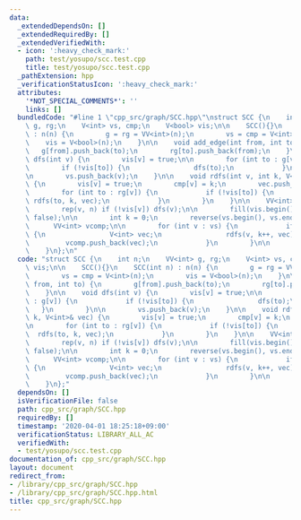 ```yaml
---
data:
  _extendedDependsOn: []
  _extendedRequiredBy: []
  _extendedVerifiedWith:
  - icon: ':heavy_check_mark:'
    path: test/yosupo/scc.test.cpp
    title: test/yosupo/scc.test.cpp
  _pathExtension: hpp
  _verificationStatusIcon: ':heavy_check_mark:'
  attributes:
    '*NOT_SPECIAL_COMMENTS*': ''
    links: []
  bundledCode: "#line 1 \"cpp_src/graph/SCC.hpp\"\nstruct SCC {\n    int n;\n    VV<int>\
    \ g, rg;\n    V<int> vs, cmp;\n    V<bool> vis;\n\n    SCC(){}\n    SCC(int n)\
    \ : n(n) {\n        g = rg = VV<int>(n);\n        vs = cmp = V<int>(n);\n    \
    \    vis = V<bool>(n);\n    }\n\n    void add_edge(int from, int to) {\n     \
    \   g[from].push_back(to);\n        rg[to].push_back(from);\n    }\n\n    void\
    \ dfs(int v) {\n        vis[v] = true;\n\n        for (int to : g[v]) {\n    \
    \        if (!vis[to]) {\n                dfs(to);\n            }\n        }\n\
    \n        vs.push_back(v);\n    }\n\n    void rdfs(int v, int k, V<int>& vec)\
    \ {\n        vis[v] = true;\n        cmp[v] = k;\n        vec.push_back(v);\n\n\
    \        for (int to : rg[v]) {\n            if (!vis[to]) {\n               \
    \ rdfs(to, k, vec);\n            }\n        }\n    }\n\n    VV<int> calc() {\n\
    \        rep(v, n) if (!vis[v]) dfs(v);\n\n        fill(vis.begin(), vis.end(),\
    \ false);\n\n        int k = 0;\n        reverse(vs.begin(), vs.end());\n\n  \
    \      VV<int> vcomp;\n\n        for (int v : vs) {\n            if (!vis[v])\
    \ {\n                V<int> vec;\n                rdfs(v, k++, vec);\n       \
    \         vcomp.push_back(vec);\n            }\n        }\n\n        return vcomp;\n\
    \    }\n};\n"
  code: "struct SCC {\n    int n;\n    VV<int> g, rg;\n    V<int> vs, cmp;\n    V<bool>\
    \ vis;\n\n    SCC(){}\n    SCC(int n) : n(n) {\n        g = rg = VV<int>(n);\n\
    \        vs = cmp = V<int>(n);\n        vis = V<bool>(n);\n    }\n\n    void add_edge(int\
    \ from, int to) {\n        g[from].push_back(to);\n        rg[to].push_back(from);\n\
    \    }\n\n    void dfs(int v) {\n        vis[v] = true;\n\n        for (int to\
    \ : g[v]) {\n            if (!vis[to]) {\n                dfs(to);\n         \
    \   }\n        }\n\n        vs.push_back(v);\n    }\n\n    void rdfs(int v, int\
    \ k, V<int>& vec) {\n        vis[v] = true;\n        cmp[v] = k;\n        vec.push_back(v);\n\
    \n        for (int to : rg[v]) {\n            if (!vis[to]) {\n              \
    \  rdfs(to, k, vec);\n            }\n        }\n    }\n\n    VV<int> calc() {\n\
    \        rep(v, n) if (!vis[v]) dfs(v);\n\n        fill(vis.begin(), vis.end(),\
    \ false);\n\n        int k = 0;\n        reverse(vs.begin(), vs.end());\n\n  \
    \      VV<int> vcomp;\n\n        for (int v : vs) {\n            if (!vis[v])\
    \ {\n                V<int> vec;\n                rdfs(v, k++, vec);\n       \
    \         vcomp.push_back(vec);\n            }\n        }\n\n        return vcomp;\n\
    \    }\n};"
  dependsOn: []
  isVerificationFile: false
  path: cpp_src/graph/SCC.hpp
  requiredBy: []
  timestamp: '2020-04-01 18:25:18+09:00'
  verificationStatus: LIBRARY_ALL_AC
  verifiedWith:
  - test/yosupo/scc.test.cpp
documentation_of: cpp_src/graph/SCC.hpp
layout: document
redirect_from:
- /library/cpp_src/graph/SCC.hpp
- /library/cpp_src/graph/SCC.hpp.html
title: cpp_src/graph/SCC.hpp
---
```

